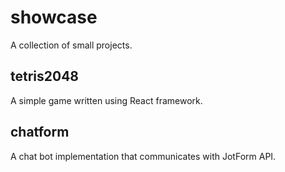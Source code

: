 # showcase

A collection of small projects.

## tetris2048

A simple game written using React framework.

## chatform
A chat bot implementation that communicates with JotForm API.